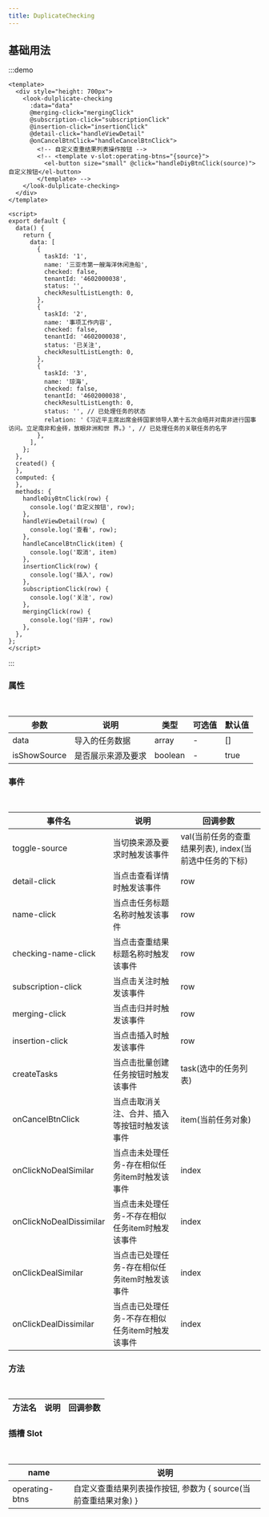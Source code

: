 ```yaml
---
title: DuplicateChecking
---
```


## 基础用法

:::demo

```vue
<template>
  <div style="height: 700px">
    <look-dulplicate-checking
      :data="data"
      @merging-click="mergingClick"
      @subscription-click="subscriptionClick"
      @insertion-click="insertionClick"
      @detail-click="handleViewDetail"
      @onCancelBtnClick="handleCancelBtnClick">
        <!-- 自定义查重结果列表操作按钮 -->
        <!-- <template v-slot:operating-btns="{source}">
          <el-button size="small" @click="handleDiyBtnClick(source)">自定义按钮</el-button>
        </template> -->
    </look-dulplicate-checking>
  </div>
</template>

<script>
export default {
  data() {
    return {
      data: [
        {
          taskId: '1',
          name: '三亚市第一艘海洋休闲渔船',
          checked: false,
          tenantId: '4602000038',
          status: '',
          checkResultListLength: 0,
        },
        {
          taskId: '2',
          name: '事项工作内容',
          checked: false,
          tenantId: '4602000038',
          status: '已关注',
          checkResultListLength: 0,
        },
        {
          taskId: '3',
          name: '琼海',
          checked: false,
          tenantId: '4602000038',
          checkResultListLength: 0,
          status: '', // 已处理任务的状态
          relation: '《习近平主席出席金砖国家领导人第十五次会晤并对南非进行国事访问。立足南非和金砖，放眼非洲和世 界。》', // 已处理任务的关联任务的名字
        },
      ],
    };
  },
  created() {
  },
  computed: {
  },
  methods: {
    handleDiyBtnClick(row) {
      console.log('自定义按钮', row);
    },
    handleViewDetail(row) {
      console.log('查看', row);
    },
    handleCancelBtnClick(item) {
      console.log('取消', item)
    },
    insertionClick(row) {
      console.log('插入', row)
    },
    subscriptionClick(row) {
      console.log('关注', row)
    },
    mergingClick(row) {
      console.log('归并', row)
    },
  },
};
</script>

```
:::


### 属性
<br/>

| 参数                  | 说明                          | 类型    | 可选值 | 默认值 |
| --------------------- | ----------------------------- | ------- | ------ | ------ |
| data                   | 导入的任务数据             | array   | -      | [] |
| isShowSource           | 是否展示来源及要求          | boolean | -      | true   |

### 事件
<br/>

| 事件名             | 说明                         | 回调参数   |
| ------------------ | ---------------------------- | ---------- |
| toggle-source      | 当切换来源及要求时触发该事件 | val(当前任务的查重结果列表), index(当前选中任务的下标) |
| detail-click       | 当点击查看详情时触发该事件   | row        |
| name-click       | 当点击任务标题名称时触发该事件   | row        |
| checking-name-click  | 当点击查重结果标题名称时触发该事件   | row        |
| subscription-click | 当点击关注时触发该事件       | row        |
| merging-click      | 当点击归并时触发该事件       | row        |
| insertion-click    | 当点击插入时触发该事件       | row        |
| createTasks | 当点击批量创建任务按钮时触发该事件 | task(选中的任务列表) |
| onCancelBtnClick | 当点击取消关注、合并、插入等按钮时触发该事件 | item(当前任务对象) |
| onClickNoDealSimilar | 当点击未处理任务-存在相似任务item时触发该事件 | index |
| onClickNoDealDissimilar | 当点击未处理任务-不存在相似任务item时触发该事件 | index |
| onClickDealSimilar | 当点击已处理任务-存在相似任务item时触发该事件 | index |
| onClickDealDissimilar | 当点击已处理任务-不存在相似任务item时触发该事件 | index |

### 方法
<br/>

| 方法名 | 说明 | 回调参数 |
| ------ | ---- | -------- |

### 插槽 Slot
<br/>

| name | 说明 |
| ------ | ---- |
| operating-btns | 自定义查重结果列表操作按钮, 参数为 { source(当前查重结果对象) } |
